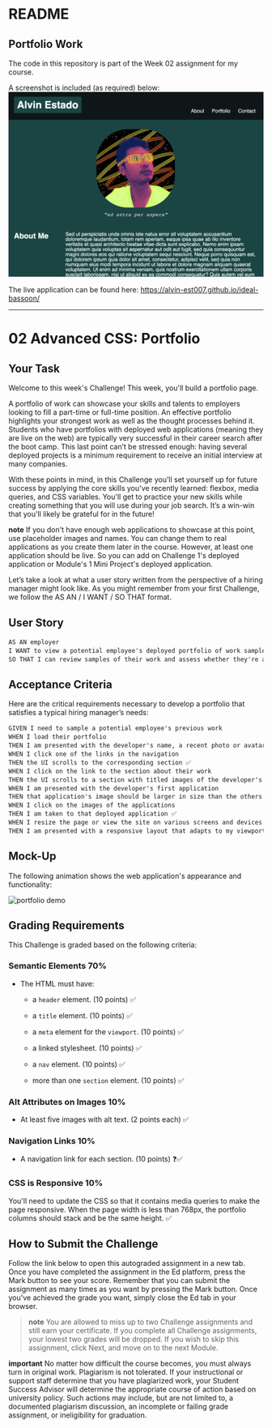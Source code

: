 # README 

## Portfolio Work
The code in this repository is part of the Week 02 assignment for my course.

A screenshot is included (as required) below:
![portfolio demo](./misc/screenshot.png)

The live application can be found here: https://alvin-est007.github.io/ideal-bassoon/

---

# 02 Advanced CSS: Portfolio

## Your Task

Welcome to this week's Challenge! This week, you'll build a portfolio page.

A portfolio of work can showcase your skills and talents to employers looking to fill a part-time or full-time position. An effective portfolio highlights your strongest work as well as the thought processes behind it. Students who have portfolios with deployed web applications (meaning they are live on the web) are typically very successful in their career search after the boot camp. This last point can’t be stressed enough: having several deployed projects is a minimum requirement to receive an initial interview at many companies.

With these points in mind, in this Challenge you’ll set yourself up for future success by applying the core skills you've recently learned: flexbox, media queries, and CSS variables. You'll get to practice your new skills while creating something that you will use during your job search. It’s a win-win that you'll likely be grateful for in the future!

**note** If you don't have enough web applications to showcase at this point, use placeholder images and names. You can change them to real applications as you create them later in the course. However, at least one application should be live. So you can add on Challenge 1's deployed application or Module's 1 Mini Project's deployed application.

Let’s take a look at what a user story written from the perspective of a hiring manager might look like. As you might remember from your first Challenge, we follow the AS AN / I WANT / SO THAT format.

## User Story

```md
AS AN employer
I WANT to view a potential employee's deployed portfolio of work samples
SO THAT I can review samples of their work and assess whether they're a good candidate for an open position
```

## Acceptance Criteria

Here are the critical requirements necessary to develop a portfolio that satisfies a typical hiring manager’s needs:

```md
GIVEN I need to sample a potential employee's previous work
WHEN I load their portfolio
THEN I am presented with the developer's name, a recent photo or avatar, and links to sections about them, their work, and how to contact them ✅
WHEN I click one of the links in the navigation
THEN the UI scrolls to the corresponding section ✅
WHEN I click on the link to the section about their work
THEN the UI scrolls to a section with titled images of the developer's applications ✅
WHEN I am presented with the developer's first application
THEN that application's image should be larger in size than the others ✅
WHEN I click on the images of the applications
THEN I am taken to that deployed application ✅
WHEN I resize the page or view the site on various screens and devices
THEN I am presented with a responsive layout that adapts to my viewport ✅
```

## Mock-Up

The following animation shows the web application's appearance and functionality:

![portfolio demo](./misc/02-advanced-css-homework-demo.gif)

## Grading Requirements

This Challenge is graded based on the following criteria:

### Semantic Elements 70%

* The HTML must have:

  * a `header` element. (10 points) ✅

  * a `title` element. (10 points) ✅

  * a `meta` element for the `viewport`. (10 points) ✅

  * a linked stylesheet. (10 points) ✅

  * a `nav` element. (10 points) ✅

  * more than one `section` element. (10 points) ✅

### Alt Attributes on Images 10%

* At least five images with alt text. (2 points each) ✅

### Navigation Links 10%

* A navigation link for each section. (10 points) ❓✅

### CSS is Responsive 10%

You'll need to update the CSS so that it contains media queries to make the page responsive. When the page width is less than 768px, the portfolio columns should stack and be the same height. ✅

## How to Submit the Challenge

Follow the link below to open this autograded assignment in a new tab. Once you have completed the assignment in the Ed platform, press the Mark button to see your score. Remember that you can submit the assignment as many times as you want by pressing the Mark button. Once you've achieved the grade you want, simply close the Ed tab in your browser.

> **note** You are allowed to miss up to two Challenge assignments and still earn your certificate. If you complete all Challenge assignments, your lowest two grades will be dropped. If you wish to skip this assignment, click Next, and move on to the next Module.

**important** No matter how difficult the course becomes, you must always turn in original work. Plagiarism is not tolerated. If your instructional or support staff determine that you have plagiarized work, your Student Success Advisor will determine the appropriate course of action based on university policy. Such actions may include, but are not limited to, a documented plagiarism discussion, an incomplete or failing grade assignment, or ineligibility for graduation.
